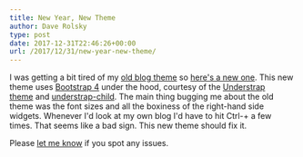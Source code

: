 ```yaml
---
title: New Year, New Theme
author: Dave Rolsky
type: post
date: 2017-12-31T22:46:26+00:00
url: /2017/12/31/new-year-new-theme/
---
```

I was getting a bit tired of my [old blog theme][1] so [here's a new one][2]. This new theme uses [Bootstrap 4][3] under the hood, courtesy of the [Understrap theme][4] and [understrap-child][5]. The main thing bugging me about the old theme was the font sizes and all the boxiness of the right-hand side widgets. Whenever I'd look at my own blog I'd have to hit Ctrl-+ a few times. That seems like a bad sign. This new theme should fix it.

Please [let me know][6] if you spot any issues.

 [1]: https://web.archive.org/web/20170824032748/https://blog.urth.org/
 [2]: https://github.com/autarch/urth-understrap-child
 [3]: https://getbootstrap.com
 [4]: https://understrap.github.io/
 [5]: https://github.com/holger1411/understrap-child
 [6]: https://github.com/autarch/urth-understrap-child/issues
